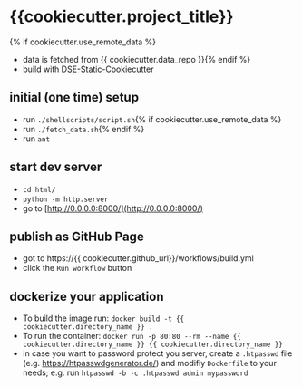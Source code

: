 # {{cookiecutter.project_title}}


{% if cookiecutter.use_remote_data %}
* data is fetched from {{ cookiecutter.data_repo }}{% endif %}
* build with [DSE-Static-Cookiecutter](https://github.com/acdh-oeaw/dse-static-cookiecutter)


## initial (one time) setup

* run `./shellscripts/script.sh`{% if cookiecutter.use_remote_data %}
* run `./fetch_data.sh`{% endif %}
* run `ant`


## start dev server

* `cd html/`
* `python -m http.server`
* go to [http://0.0.0.0:8000/](http://0.0.0.0:8000/)

## publish as GitHub Page

* got to https://{{ cookiecutter.github_url}}/workflows/build.yml 
* click the `Run workflow` button


## dockerize your application

* To build the image run: `docker build -t {{ cookiecutter.directory_name }} .`
* To run the container: `docker run -p 80:80 --rm --name {{ cookiecutter.directory_name }} {{ cookiecutter.directory_name }}`
* in case you want to password protect you server, create a `.htpasswd` file (e.g. https://htpasswdgenerator.de/) and modifiy `Dockerfile` to your needs; e.g. run `htpasswd -b -c .htpasswd admin mypassword`